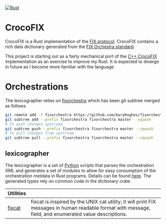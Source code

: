 [![Rust](https://github.com/GaryHughes/crocofix_rust/actions/workflows/build.yml/badge.svg)](https://github.com/GaryHughes/crocofix_rust/actions/workflows/build.yml)

# CrocoFIX

CrocoFIX is a Rust implementation of the [FIX protocol](https://www.fixtrading.org/online-specification/). CrocoFIX contains a rich data dictionary generated from the [FIX Orchestra standard](https://www.fixtrading.org/standards/fix-orchestra/).

This project is starting out as a fairly mechanical port of the [C++ CrocoFIX](https://github.com/GaryHughes/crocofix) implementation as an exercise to improve my Rust. It is expected to diverge in future as I become more familiar with the language.

# Orchestrations

The lexicographer relies on [fixorchestra](https://github.com/GaryHughes/fixorchestra) which has been git subtree merged as follows.
```sh
git remote add -f fixorchestra https://github.com/GaryHughes/fixorchestra.git
git subtree add --prefix fixorchestra fixorchestra master --squash
# To push changes upstream
git subtree push --prefix fixorchestra fixorchestra master --squash
# To pull changes from upstream
git subtree pull --prefix fixorchestra fixorchestra master --squash
```

## lexicographer

The lexicographer is a set of [Python](https://python.org) scripts that parses the orchestration XML and generates a set of modules to allow for easy consumption of the orchestration metdata in Rust programs. Details can be found [here](https://github.com/GaryHughes/crocofix_rust/blob/master/lexicographer/README.md). The generated types rely on common code in the dictionary crate.

| Utilities | |
| ----------|-|
| [fixcat](https://github.com/GaryHughes/crocofix_rust/blob/main/fixcat/README.md) | fixcat is inspired by the UNIX cat utility; it will print FIX messages in human readable format with message, field, and enumerated value descriptions. |
